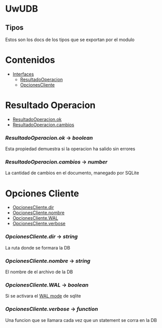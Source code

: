 # UwUDB
## Tipos
Estos son los docs de los tipos que se exportan por el modulo

# Contenidos
- [Interfaces](#resultado-operacion)
  - [ResultadoOperacion](#resultado-operacion)
  - [OpcionesCliente](#Opciones-Cliente)

# Resultado Operacion
- [ResultadoOperacion.ok](#resultadooperacionok---boolean)
- [ResultadoOperacion.cambios](#resultadooperacioncambios)

### *ResultadoOperacion.ok* -> _boolean_
Esta propiedad demuestra si la operacion ha salido sin errores

### *ResultadoOperacion.cambios* -> _number_
La cantidad de cambios en el documento, manegado por SQLite

# Opciones Cliente
- [OpcionesCliente.dir](#OpcionesClientedir---string)
- [OpcionesCliente.nombre](#OpcionesClientenombre---string)
- [OpcionesCliente.WAL](#OpcionesClientewal---boolean)
- [OpcionesCliente.verbose](#OpcionesCliente---function)

### *OpcionesCliente.dir* -> _string_
La ruta donde se formara la DB

### *OpcionesCliente.nombre* -> _string_
El nombre de el archivo de la DB

### *OpcionesCliente.WAL* -> _boolean_
Si se activara el [WAL mode](https://sqlite.org/wal.html) de sqlite

### *OpcionesCliente.verbose* -> _function_
Una funcion que se llamara cada vez que un statement se corra en la DB
